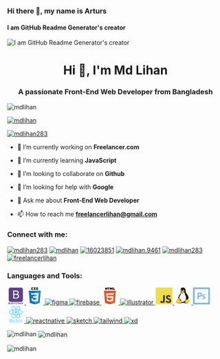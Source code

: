 ### Hi there 👋, my name is Arturs
#### I am GitHub Readme Generator's creator
![I am GitHub Readme Generator's creator](https://scontent.fdac24-1.fna.fbcdn.net/v/t39.30808-1/c277.52.526.526a/s160x160/244846315_414117060429768_5274818450790677087_n.jpg?_nc_cat=107&ccb=1-5&_nc_sid=7206a8&_nc_eui2=AeHYgdsULuC2963KPTO73wxblVYjwcEELN2VViPBwQQs3RnmyGxdRfX8eJKhKwNaVncu8otmMEYo6RNVQpx7SsnN&_nc_ohc=8wYthJ5XCbgAX9w7MaU&_nc_ht=scontent.fdac24-1.fna&oh=e49d5e54f6cc9f6f17c73ddea4268b5b&oe=61A97336)


<h1 align="center">Hi 👋, I'm Md Lihan</h1>
<h3 align="center">A passionate Front-End Web Developer from Bangladesh</h3>

<p align="left"> <img src="https://komarev.com/ghpvc/?username=mdlihan&label=Profile%20views&color=0e75b6&style=flat" alt="mdlihan" /> </p>

<p align="left"> <a href="https://github.com/ryo-ma/github-profile-trophy"><img src="https://github-profile-trophy.vercel.app/?username=mdlihan" alt="mdlihan" /></a> </p>

<p align="left"> <a href="https://twitter.com/mdlihan283" target="blank"><img src="https://img.shields.io/twitter/follow/mdlihan283?logo=twitter&style=for-the-badge" alt="mdlihan283" /></a> </p>

- 🔭 I’m currently working on **Freelancer.com**

- 🌱 I’m currently learning **JavaScript**

- 👯 I’m looking to collaborate on **Github**

- 🤝 I’m looking for help with **Google**

- 💬 Ask me about **Front-End Web Developer**

- 📫 How to reach me **freelancerlihan@gmail.com**

<h3 align="left">Connect with me:</h3>
<p align="left">
<a href="https://twitter.com/mdlihan283" target="blank"><img align="center" src="https://raw.githubusercontent.com/rahuldkjain/github-profile-readme-generator/master/src/images/icons/Social/twitter.svg" alt="mdlihan283" height="30" width="40" /></a>
<a href="https://linkedin.com/in/mdlihan" target="blank"><img align="center" src="https://raw.githubusercontent.com/rahuldkjain/github-profile-readme-generator/master/src/images/icons/Social/linked-in-alt.svg" alt="mdlihan" height="30" width="40" /></a>
<a href="https://stackoverflow.com/users/16023851" target="blank"><img align="center" src="https://raw.githubusercontent.com/rahuldkjain/github-profile-readme-generator/master/src/images/icons/Social/stack-overflow.svg" alt="16023851" height="30" width="40" /></a>
<a href="https://fb.com/mdlihan.9461" target="blank"><img align="center" src="https://raw.githubusercontent.com/rahuldkjain/github-profile-readme-generator/master/src/images/icons/Social/facebook.svg" alt="mdlihan.9461" height="30" width="40" /></a>
<a href="https://instagram.com/mdlihan283" target="blank"><img align="center" src="https://raw.githubusercontent.com/rahuldkjain/github-profile-readme-generator/master/src/images/icons/Social/instagram.svg" alt="mdlihan283" height="30" width="40" /></a>
<a href="https://dribbble.com/freelancerlihan" target="blank"><img align="center" src="https://raw.githubusercontent.com/rahuldkjain/github-profile-readme-generator/master/src/images/icons/Social/dribbble.svg" alt="freelancerlihan" height="30" width="40" /></a>
</p>

<h3 align="left">Languages and Tools:</h3>
<p align="left"> <a href="https://getbootstrap.com" target="_blank" rel="noreferrer"> <img src="https://raw.githubusercontent.com/devicons/devicon/master/icons/bootstrap/bootstrap-plain-wordmark.svg" alt="bootstrap" width="40" height="40"/> </a> <a href="https://www.w3schools.com/css/" target="_blank" rel="noreferrer"> <img src="https://raw.githubusercontent.com/devicons/devicon/master/icons/css3/css3-original-wordmark.svg" alt="css3" width="40" height="40"/> </a> <a href="https://www.figma.com/" target="_blank" rel="noreferrer"> <img src="https://www.vectorlogo.zone/logos/figma/figma-icon.svg" alt="figma" width="40" height="40"/> </a> <a href="https://firebase.google.com/" target="_blank" rel="noreferrer"> <img src="https://www.vectorlogo.zone/logos/firebase/firebase-icon.svg" alt="firebase" width="40" height="40"/> </a> <a href="https://www.w3.org/html/" target="_blank" rel="noreferrer"> <img src="https://raw.githubusercontent.com/devicons/devicon/master/icons/html5/html5-original-wordmark.svg" alt="html5" width="40" height="40"/> </a> <a href="https://www.adobe.com/in/products/illustrator.html" target="_blank" rel="noreferrer"> <img src="https://www.vectorlogo.zone/logos/adobe_illustrator/adobe_illustrator-icon.svg" alt="illustrator" width="40" height="40"/> </a> <a href="https://developer.mozilla.org/en-US/docs/Web/JavaScript" target="_blank" rel="noreferrer"> <img src="https://raw.githubusercontent.com/devicons/devicon/master/icons/javascript/javascript-original.svg" alt="javascript" width="40" height="40"/> </a> <a href="https://www.linux.org/" target="_blank" rel="noreferrer"> <img src="https://raw.githubusercontent.com/devicons/devicon/master/icons/linux/linux-original.svg" alt="linux" width="40" height="40"/> </a> <a href="https://www.photoshop.com/en" target="_blank" rel="noreferrer"> <img src="https://raw.githubusercontent.com/devicons/devicon/master/icons/photoshop/photoshop-line.svg" alt="photoshop" width="40" height="40"/> </a> <a href="https://reactjs.org/" target="_blank" rel="noreferrer"> <img src="https://raw.githubusercontent.com/devicons/devicon/master/icons/react/react-original-wordmark.svg" alt="react" width="40" height="40"/> </a> <a href="https://reactnative.dev/" target="_blank" rel="noreferrer"> <img src="https://reactnative.dev/img/header_logo.svg" alt="reactnative" width="40" height="40"/> </a> <a href="https://www.sketch.com/" target="_blank" rel="noreferrer"> <img src="https://www.vectorlogo.zone/logos/sketchapp/sketchapp-icon.svg" alt="sketch" width="40" height="40"/> </a> <a href="https://tailwindcss.com/" target="_blank" rel="noreferrer"> <img src="https://www.vectorlogo.zone/logos/tailwindcss/tailwindcss-icon.svg" alt="tailwind" width="40" height="40"/> </a> <a href="https://www.adobe.com/products/xd.html" target="_blank" rel="noreferrer"> <img src="https://cdn.worldvectorlogo.com/logos/adobe-xd.svg" alt="xd" width="40" height="40"/> </a> </p>

<p><img align="left" src="https://github-readme-stats.vercel.app/api/top-langs?username=mdlihan&show_icons=true&locale=en&layout=compact" alt="mdlihan" /></p>

<p>&nbsp;<img align="center" src="https://github-readme-stats.vercel.app/api?username=mdlihan&show_icons=true&locale=en" alt="mdlihan" /></p>

<p><img align="center" src="https://github-readme-streak-stats.herokuapp.com/?user=mdlihan&" alt="mdlihan" /></p>





